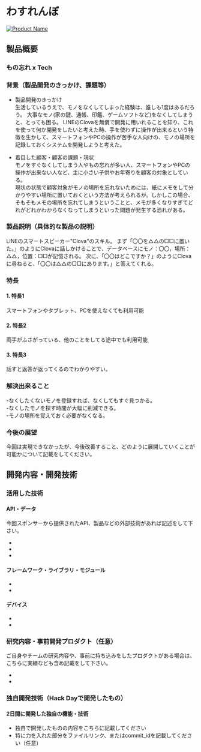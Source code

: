 # わすれんぼ

[![Product Name](image.png)](https://www.youtube.com/watch?v=G5rULR53uMk)

## 製品概要
### もの忘れ x Tech

### 背景（製品開発のきっかけ、課題等）
- 製品開発のきっかけ  
生活しているうえで、モノをなくしてしまった経験は、誰しも1度はあるだろう。  大事なモノ(家の鍵、通帳、印鑑、ゲームソフトなど)をなくしてしまうと、とっても困る。  LINEのClovaを無償で開発に用いれることを知り、これを使って何か開発をしたいと考えた時、手を使わずに操作が出来るという特徴を生かして、スマートフォンやPCの操作が苦手な人向けの、モノの場所を記録しておくシステムを開発しようと考えた。
 
- 着目した顧客・顧客の課題・現状  
モノをすぐなくしてしまう人やもの忘れが多い人、スマートフォンやPCの操作が出来ない人など、主に小さい子供やお年寄りを顧客の対象としている。  
現状の状態で顧客対象がモノの場所を忘れないためには、紙にメモをして分かりやすい場所に置いておくという方法が考えられるが。しかしこの場合、そもそもメモの場所を忘れてしまうということと、メモが多くなりすぎてどれがどれかわからなくなってしまうといった問題が発生する恐れがある。

### 製品説明（具体的な製品の説明）
LINEのスマートスピーカー"Clova"のスキル。  まず「〇〇を△△の□□に置いた。」のようにClovaに話しかけることで、データベースにモノ：〇〇，場所：△△，位置：□□が記憶される。  次に、「〇〇はどこですか？」のようにClovaに尋ねると、「〇〇は△△の□□にあります。」と答えてくれる。

### 特長

#### 1. 特長1  
スマートフォンやタブレット、PCを使えなくても利用可能

#### 2. 特長2  
両手がふさがっている、他のことをしてる途中でも利用可能

#### 3. 特長3  
話すと返答が返ってくるのでわかりやすい。

### 解決出来ること  
-なくしたくないモノを登録すれば、なくしてもすぐ見つかる。  
-なくしたモノを探す時間が大幅に削減できる。  
-モノの場所を覚えておく必要がなくなる。


### 今後の展望
今回は実現できなかったが、今後改善すること、どのように展開していくことが可能かについて記載をしてください。


## 開発内容・開発技術
### 活用した技術
#### API・データ
今回スポンサーから提供されたAPI、製品などの外部技術があれば記述をして下さい。

* 
* 
* 

#### フレームワーク・ライブラリ・モジュール
* 
* 

#### デバイス
* 
* 

### 研究内容・事前開発プロダクト（任意）
ご自身やチームの研究内容や、事前に持ち込みをしたプロダクトがある場合は、こちらに実績なども含め記載をして下さい。

* 
* 


### 独自開発技術（Hack Dayで開発したもの）
#### 2日間に開発した独自の機能・技術
* 独自で開発したものの内容をこちらに記載してください
* 特に力を入れた部分をファイルリンク、またはcommit_idを記載してください（任意）

